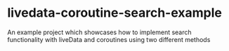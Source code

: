 # livedata-coroutine-search-example
An example project which showcases how to implement search functionality with liveData and coroutines using two different methods
